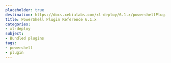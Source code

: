```yaml
---
placeholder: true
destination: https://docs.xebialabs.com/xl-deploy/6.1.x/powershellPluginManual.html
title: PowerShell Plugin Reference 6.1.x
categories:
- xl-deploy
subject:
- Bundled plugins
tags:
- powershell
- plugin
---
```

